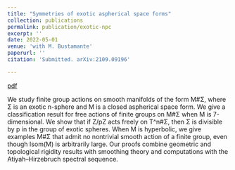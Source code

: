 ```yaml
---
title: "Symmetries of exotic aspherical space forms"
collection: publications
permalink: publication/exotic-npc
excerpt: ''
date: 2022-05-01
venue: 'with M. Bustamante'
paperurl: ''
citation: 'Submitted. arXiv:2109.09196'

---
```


[pdf](http://bena-tshishiku.github.io/files/papers/exotic-npc.pdf)

We study finite group actions on smooth manifolds of the form M#Σ, 
where Σ is an exotic n-sphere and M is a closed aspherical space form. 
We give a classification result for free actions of finite groups on M#Σ when M is 7-dimensional.
We show that if Z/pZ acts freely on T^n#Σ, then Σ is divisible by p in the group of exotic
spheres. When M is hyperbolic, we give examples M#Σ that admit no nontrivial smooth
action of a finite group, even though Isom(M) is arbitrarily large. Our proofs combine
geometric and topological rigidity results with smoothing theory and computations with
the Atiyah–Hirzebruch spectral sequence.
